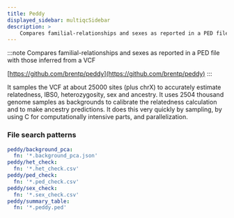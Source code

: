 ```yaml
---
title: Peddy
displayed_sidebar: multiqcSidebar
description: >
    Compares familial-relationships and sexes as reported in a PED file with those inferred from a VCF
---
```


<!--
~~~~~ DO NOT EDIT ~~~~~
This file is autogenerated from the MultiQC module python docstring.
Do not edit the markdown, it will be overwritten.

File path for the source of this content: multiqc/modules/peddy/peddy.py
~~~~~~~~~~~~~~~~~~~~~~~
-->

:::note
Compares familial-relationships and sexes as reported in a PED file with those inferred from a VCF

[https://github.com/brentp/peddy](https://github.com/brentp/peddy)
:::

It samples the VCF at about 25000 sites (plus chrX) to accurately estimate relatedness, IBS0, heterozygosity, sex and ancestry. It uses 2504 thousand genome samples as backgrounds to calibrate the relatedness calculation and to make ancestry predictions.
It does this very quickly by sampling, by using C for computationally intensive parts, and parallelization.

### File search patterns

```yaml
peddy/background_pca:
  fn: '*.background_pca.json'
peddy/het_check:
  fn: '*.het_check.csv'
peddy/ped_check:
  fn: '*.ped_check.csv'
peddy/sex_check:
  fn: '*.sex_check.csv'
peddy/summary_table:
  fn: '*.peddy.ped'
```
    